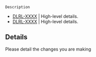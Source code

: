 `Description`

- [DLRL-XXXX](https://example.com) | High-level details.
- [DLRL-XXXX](https://example.com) | High-level details.


## Details
Please detail the changes you are making